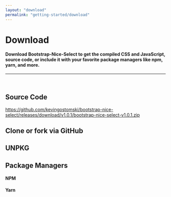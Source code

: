 ```yaml
---
layout: "download"
permalink: "getting-started/download"
---
```


# Download

#### Download Bootstrap-Nice-Select to get the compiled CSS and JavaScript, source code, or include it with your favorite package managers like npm, yarn, and more.

---

&nbsp;

## **Source Code**
https://github.com/kevingostomski/bootstrap-nice-select/releases/download/v1.0.1/bootstrap-nice-select-v1.0.1.zip

## **Clone or fork via GitHub**

## **UNPKG**

## **Package Managers**

#### NPM

#### Yarn
